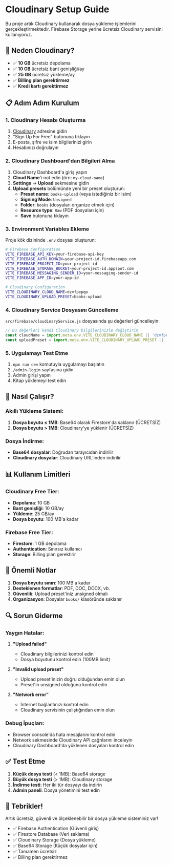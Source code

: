 # Cloudinary Setup Guide

Bu proje artık Cloudinary kullanarak dosya yükleme işlemlerini gerçekleştirmektedir. Firebase Storage yerine ücretsiz Cloudinary servisini kullanıyoruz.

## 🎯 **Neden Cloudinary?**

- ✅ **10 GB** ücretsiz depolama
- ✅ **10 GB** ücretsiz bant genişliği/ay
- ✅ **25 GB** ücretsiz yükleme/ay
- ✅ **Billing plan gerektirmez**
- ✅ **Kredi kartı gerektirmez**

## 📋 **Adım Adım Kurulum**

### **1. Cloudinary Hesabı Oluşturma**

1. [Cloudinary](https://cloudinary.com/) adresine gidin
2. "Sign Up For Free" butonuna tıklayın
3. E-posta, şifre ve isim bilgilerinizi girin
4. Hesabınızı doğrulayın

### **2. Cloudinary Dashboard'dan Bilgileri Alma**

1. Cloudinary Dashboard'a giriş yapın
2. **Cloud Name**'i not edin (örn: `my-cloud-name`)
3. **Settings** → **Upload** sekmesine gidin
4. **Upload presets** bölümünde yeni bir preset oluşturun:
   - **Preset name**: `books-upload` (veya istediğiniz bir isim)
   - **Signing Mode**: `Unsigned`
   - **Folder**: `books` (dosyaları organize etmek için)
   - **Resource type**: `Raw` (PDF dosyaları için)
   - **Save** butonuna tıklayın

### **3. Environment Variables Ekleme**

Proje kök dizininde `.env` dosyası oluşturun:

```bash
# Firebase Configuration
VITE_FIREBASE_API_KEY=your-firebase-api-key
VITE_FIREBASE_AUTH_DOMAIN=your-project-id.firebaseapp.com
VITE_FIREBASE_PROJECT_ID=your-project-id
VITE_FIREBASE_STORAGE_BUCKET=your-project-id.appspot.com
VITE_FIREBASE_MESSAGING_SENDER_ID=your-messaging-sender-id
VITE_FIREBASE_APP_ID=your-app-id

# Cloudinary Configuration
VITE_CLOUDINARY_CLOUD_NAME=dzvfpepqo
VITE_CLOUDINARY_UPLOAD_PRESET=books-upload
```

### **4. Cloudinary Service Dosyasını Güncelleme**

`src/firebase/cloudinaryService.js` dosyasında şu değerleri güncelleyin:

```javascript
// Bu değerleri kendi Cloudinary bilgilerinizle değiştirin
const cloudName = import.meta.env.VITE_CLOUDINARY_CLOUD_NAME || 'dzvfpepqo';
const uploadPreset = import.meta.env.VITE_CLOUDINARY_UPLOAD_PRESET || 'YOUR_UPLOAD_PRESET';
```

### **5. Uygulamayı Test Etme**

1. `npm run dev` komutuyla uygulamayı başlatın  
2. `/admin-login` sayfasına gidin
3. Admin girişi yapın
4. Kitap yüklemeyi test edin

## 🔧 **Nasıl Çalışır?**

### **Akıllı Yükleme Sistemi:**

1. **Dosya boyutu ≤ 1MB**: Base64 olarak Firestore'da saklanır (ÜCRETSİZ)
2. **Dosya boyutu > 1MB**: Cloudinary'ye yüklenir (ÜCRETSİZ)

### **Dosya İndirme:**

- **Base64 dosyalar**: Doğrudan tarayıcıdan indirilir
- **Cloudinary dosyalar**: Cloudinary URL'inden indirilir

## 📊 **Kullanım Limitleri**

### **Cloudinary Free Tier:**
- **Depolama**: 10 GB
- **Bant genişliği**: 10 GB/ay
- **Yükleme**: 25 GB/ay
- **Dosya boyutu**: 100 MB'a kadar

### **Firebase Free Tier:**
- **Firestore**: 1 GB depolama
- **Authentication**: Sınırsız kullanıcı
- **Storage**: Billing plan gerektirir

## 🚨 **Önemli Notlar**

1. **Dosya boyutu sınırı**: 100 MB'a kadar
2. **Desteklenen formatlar**: PDF, DOC, DOCX, vb.
3. **Güvenlik**: Upload preset'iniz unsigned olmalı
4. **Organizasyon**: Dosyalar `books/` klasöründe saklanır

## 🔍 **Sorun Giderme**

### **Yaygın Hatalar:**

1. **"Upload failed"**
   - Cloudinary bilgilerinizi kontrol edin
   - Dosya boyutunu kontrol edin (100MB limit)

2. **"Invalid upload preset"**
   - Upload preset'inizin doğru olduğundan emin olun
   - Preset'in unsigned olduğunu kontrol edin

3. **"Network error"**
   - İnternet bağlantınızı kontrol edin
   - Cloudinary servisinin çalıştığından emin olun

### **Debug İpuçları:**

- Browser console'da hata mesajlarını kontrol edin
- Network sekmesinde Cloudinary API çağrılarını inceleyin
- Cloudinary Dashboard'da yüklenen dosyaları kontrol edin

## ✅ **Test Etme**

1. **Küçük dosya testi** (< 1MB): Base64 storage
2. **Büyük dosya testi** (> 1MB): Cloudinary storage
3. **İndirme testi**: Her iki tür dosyayı da indirin
4. **Admin paneli**: Dosya yönetimini test edin

## 🎉 **Tebrikler!**

Artık ücretsiz, güvenli ve ölçeklenebilir bir dosya yükleme sisteminiz var!

- ✅ Firebase Authentication (Güvenli giriş)
- ✅ Firestore Database (Veri saklama)
- ✅ Cloudinary Storage (Dosya yükleme)
- ✅ Base64 Storage (Küçük dosyalar için)
- ✅ Tamamen ücretsiz
- ✅ Billing plan gerektirmez 